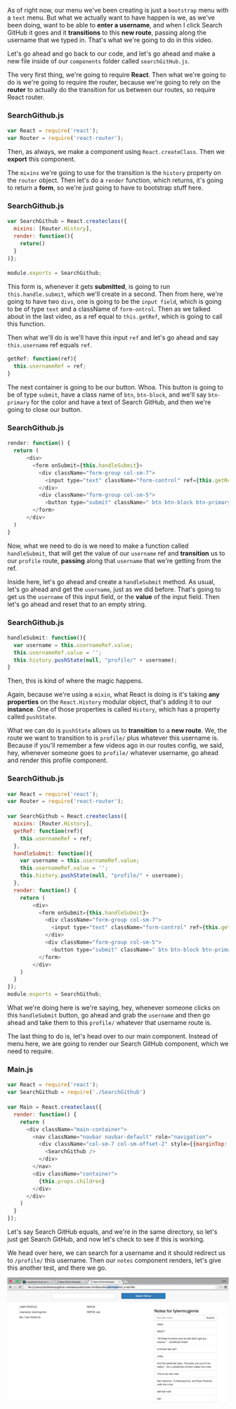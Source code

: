 As of right now, our menu we've been creating is just a `bootstrap` menu with a `text` menu. But what we actually want to have happen is we, as we've been doing, want to be able to **enter a username**, and when I click Search GitHub it goes and it **transitions** to this **new route**, passing along the username that we typed in. That's what we're going to do in this video.

Let's go ahead and go back to our code, and let's go ahead and make a new file inside of our `components` folder called `searchGitHub.js`.

The very first thing, we're going to require **React**. Then what we're going to do is we're going to require the router, because we're going to rely on the **router** to actually do the transition for us between our routes, so require React router.

### SearchGithub.js
```javascript
var React = require('react');
var Router = require('react-router');
```

Then, as always, we make a component using `React.createClass`. Then we **export** this component.

The `mixins` we're going to use for the transition is the `history` property on the `router` object. Then let's do a `render` function, which returns, it's going to return a **form**, so we're just going to have to bootstrap stuff here.

### SearchGithub.js
``` javascript
var SearchGithub = React.createclass({
  mixins: [Router.History],
  render: function(){
    return()
  }
)};

module.exports = SearchGithub;
```

This form is, whenever it gets **submitted**, is going to run `this.handle.submit`, which we'll create in a second. Then from here, we're going to have two `divs`, one is going to be the `input field`, which is going to be of type `text` and a className of `form-ontrol`. Then as we talked about in the last video, as a ref equal to `this.getRef`, which is going to call this function.

Then what we'll do is we'll have this input `ref` and let's go ahead and say `this.username` ref equals `ref`.

``` javascript
getRef: function(ref){
  this.usernameRef = ref;
}
```

The next container is going to be our button. Whoa. This button is going to be of type `submit`, have a class name of `btn`, `btn-block`, and we'll say `btn-primary` for the color and have a text of Search GitHub, and then we're going to close our button.

### SearchGithub.js
``` javascript
render: function() {
  return (
      <div>
        <form onSubmit={this.handleSubmit}>
          <div className="form-group col-sm-7">
            <input type="text" className="form-control" ref={this.getRef} />
          </div>
          <div className="form-group col-sm-5">
            <button type="submit" className=" btn btn-block btn-primary"> Search GitHub</button>
        </form>
      </div>
  )
}
```

Now, what we need to do is we need to make a function called `handleSubmit`, that will get the value of our `username` ref and **transition** us to our `profile` route, **passing** along that `username` that we're getting from the ref.

Inside here, let's go ahead and create a `handleSubmit` method. As usual, let's go ahead and get the `username`, just as we did before. That's going to get us the `username` of this input field, or the **value** of the input field. Then let's go ahead and reset that to an empty string.

### SearchGithub.js
``` javascript
handleSubmit: function(){
  var username = this.usernameRef.value;
  this.usernameRef.value = '';
  this.history.pushState(null, "profile/" + username);
}
```

Then, this is kind of where the magic happens.

Again, because we're using a `mixin`, what React is doing is it's taking **any properties** on the `React.History` modular object, that's adding it to our **instance**. One of those properties is called `History`, which has a property called `pushState`.

What we can do is `pushState` allows us to **transition** to a **new route**. We, the route we want to transition to is `profile/` plus whatever this username is. Because if you'll remember a few videos ago in our routes config, we said, hey, whenever someone goes to `profile/` whatever username, go ahead and render this profile component.

### SearchGithub.js
``` javascript
var React = require('react');
var Router = require('react-router');

var SearchGithub = React.createclass({
  mixins: [Router.History],
  getRef: function(ref){
    this.usernameRef = ref;
  },
  handleSubmit: function(){
    var username = this.usernameRef.value;
    this.usernameRef.value = '';
    this.history.pushState(null, "profile/" + username);
  },
  render: function() {
    return (
        <div>
          <form onSubmit={this.handleSubmit}>
            <div className="form-group col-sm-7">
              <input type="text" className="form-control" ref={this.getRef} />
            </div>
            <div className="form-group col-sm-5">
              <button type="submit" className=" btn btn-block btn-primary"> Search GitHub</button>
          </form>
        </div>
    )
  }
});
module.exports = SearchGithub;
```

What we're doing here is we're saying, hey, whenever someone clicks on this `handleSubmit` button, go ahead and grab the `username` and then go ahead and take them to this `profile/` whatever that username route is.

The last thing to do is, let's head over to our main component. Instead of menu here, we are going to render our Search GitHub component, which we need to require.

### Main.js
``` javascript
var React = require('react');
var SearchGithub = require('./SearchGithub')

var Main = React.createclass({
  render: function() {
    return (
      <div className="main-container">
        <nav className="navbar navbar-default" role="navigation">
          <div className="col-sm-7 col-sm-offset-2" style={{marginTop: 15}}>
            <SearchGithub />
          </div>
        </nav>
        <div className="container">
          {this.props.children}
        </div>
      </div>
    )
  }
});
```

Let's say Search GitHub equals, and we're in the same directory, so let's just get Search GitHub, and now let's check to see if this is working.

We head over here, we can search for a username and it should redirect us to `/profile/` this username. Then our `notes` component renders, let's give this another test, and there we go.

![Finished](./images/Finished.png)
